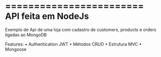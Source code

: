 ========================
API feita em NodeJs
========================

Exemplo de Api de uma loja com cadastro de customers, products e orders ligadas ao MongoDB

Features:
• Authentication JWT
• Métodos CRUD
• Estrutura MVC
• Mongoose
